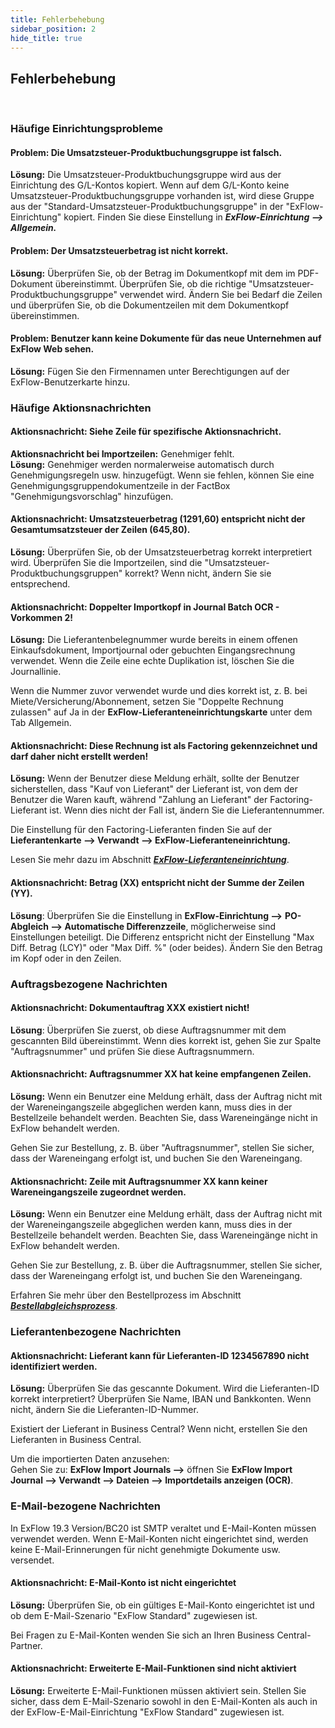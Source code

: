 ```yaml
---
title: Fehlerbehebung
sidebar_position: 2
hide_title: true
---
```

## Fehlerbehebung
<br/>

### Häufige Einrichtungsprobleme

#### **Problem:** Die Umsatzsteuer-Produktbuchungsgruppe ist falsch.
**Lösung:** Die Umsatzsteuer-Produktbuchungsgruppe wird aus der Einrichtung des G/L-Kontos kopiert. Wenn auf dem G/L-Konto keine Umsatzsteuer-Produktbuchungsgruppe vorhanden ist, wird diese Gruppe aus der "Standard-Umsatzsteuer-Produktbuchungsgruppe" in der "ExFlow-Einrichtung" kopiert. Finden Sie diese Einstellung in ***ExFlow-Einrichtung --> Allgemein.***
<br/>

#### **Problem:** Der Umsatzsteuerbetrag ist nicht korrekt.
**Lösung:** Überprüfen Sie, ob der Betrag im Dokumentkopf mit dem im PDF-Dokument übereinstimmt. Überprüfen Sie, ob die richtige "Umsatzsteuer-Produktbuchungsgruppe" verwendet wird. Ändern Sie bei Bedarf die Zeilen und überprüfen Sie, ob die Dokumentzeilen mit dem Dokumentkopf übereinstimmen.
<br/>

#### **Problem:** Benutzer kann keine Dokumente für das neue Unternehmen auf ExFlow Web sehen.
**Lösung:** Fügen Sie den Firmennamen unter Berechtigungen auf der ExFlow-Benutzerkarte hinzu.
<br/>

### Häufige Aktionsnachrichten

#### **Aktionsnachricht:** Siehe Zeile für spezifische Aktionsnachricht.
**Aktionsnachricht bei Importzeilen:** Genehmiger fehlt.<br/>
**Lösung:** Genehmiger werden normalerweise automatisch durch Genehmigungsregeln usw. hinzugefügt. Wenn sie fehlen, können Sie eine Genehmigungsgruppendokumentzeile in der FactBox "Genehmigungsvorschlag" hinzufügen.
<br/>

#### **Aktionsnachricht:** Umsatzsteuerbetrag (1291,60) entspricht nicht der Gesamtumsatzsteuer der Zeilen (645,80).
**Lösung:** Überprüfen Sie, ob der Umsatzsteuerbetrag korrekt interpretiert wird. Überprüfen Sie die Importzeilen, sind die "Umsatzsteuer-Produktbuchungsgruppen" korrekt? Wenn nicht, ändern Sie sie entsprechend.
<br/>

#### **Aktionsnachricht:** Doppelter Importkopf in Journal Batch OCR - Vorkommen 2!
**Lösung:** Die Lieferantenbelegnummer wurde bereits in einem offenen Einkaufsdokument, Importjournal oder gebuchten Eingangsrechnung verwendet. Wenn die Zeile eine echte Duplikation ist, löschen Sie die Journallinie.

Wenn die Nummer zuvor verwendet wurde und dies korrekt ist, z. B. bei Miete/Versicherung/Abonnement, setzen Sie "Doppelte Rechnung zulassen" auf Ja in der **ExFlow-Lieferanteneinrichtungskarte** unter dem Tab Allgemein.
<br/>

#### **Aktionsnachricht:** Diese Rechnung ist als Factoring gekennzeichnet und darf daher nicht erstellt werden!
**Lösung:** Wenn der Benutzer diese Meldung erhält, sollte der Benutzer sicherstellen, dass "Kauf von Lieferant" der Lieferant ist, von dem der Benutzer die Waren kauft, während "Zahlung an Lieferant" der Factoring-Lieferant ist. Wenn dies nicht der Fall ist, ändern Sie die Lieferantennummer.

Die Einstellung für den Factoring-Lieferanten finden Sie auf der **Lieferantenkarte --> Verwandt --> ExFlow-Lieferanteneinrichtung.**

Lesen Sie mehr dazu im Abschnitt [***ExFlow-Lieferanteneinrichtung***](https://docs.exflow.cloud/business-central/docs/user-manual/business-functionality/vendor-setup#vendor-setup).
<br/>


#### **Aktionsnachricht**: Betrag (XX) entspricht nicht der Summe der Zeilen (YY).
**Lösung**: Überprüfen Sie die Einstellung in **ExFlow-Einrichtung -->** **PO-Abgleich --> Automatische Differenzzeile**, möglicherweise sind Einstellungen beteiligt. Die Differenz entspricht nicht der Einstellung "Max Diff. Betrag (LCY)" oder "Max Diff. %" (oder beides). Ändern Sie den Betrag im Kopf oder in den Zeilen.
<br/>

### Auftragsbezogene Nachrichten
####  **Aktionsnachricht**: Dokumentauftrag XXX existiert nicht!
**Lösung**: Überprüfen Sie zuerst, ob diese Auftragsnummer mit dem gescannten Bild übereinstimmt. Wenn dies korrekt ist, gehen Sie zur Spalte "Auftragsnummer" und prüfen Sie diese Auftragsnummern.
<br/>

####  **Aktionsnachricht:** Auftragsnummer XX hat keine empfangenen Zeilen.
**Lösung:** Wenn ein Benutzer eine Meldung erhält, dass der Auftrag nicht mit der Wareneingangszeile abgeglichen werden kann, muss dies in der Bestellzeile behandelt werden. Beachten Sie, dass Wareneingänge nicht in ExFlow behandelt werden.

Gehen Sie zur Bestellung, z. B. über "Auftragsnummer", stellen Sie sicher, dass der Wareneingang erfolgt ist, und buchen Sie den Wareneingang.
<br/>

#### **Aktionsnachricht:** Zeile mit Auftragsnummer XX kann keiner Wareneingangszeile zugeordnet werden.
**Lösung:** Wenn ein Benutzer eine Meldung erhält, dass der Auftrag nicht mit der Wareneingangszeile abgeglichen werden kann, muss dies in der Bestellzeile behandelt werden. Beachten Sie, dass Wareneingänge nicht in ExFlow behandelt werden.

Gehen Sie zur Bestellung, z. B. über die Auftragsnummer, stellen Sie sicher, dass der Wareneingang erfolgt ist, und buchen Sie den Wareneingang.

Erfahren Sie mehr über den Bestellprozess im Abschnitt [***Bestellabgleichsprozess***](https://docs.exflow.cloud/business-central/docs/user-manual/approval-workflow/purchase-order-matching-process#purchase-order-matching-process).
<br/>

### Lieferantenbezogene Nachrichten

#### **Aktionsnachricht:** Lieferant kann für Lieferanten-ID 1234567890 nicht identifiziert werden.
**Lösung:** Überprüfen Sie das gescannte Dokument. Wird die Lieferanten-ID korrekt interpretiert? Überprüfen Sie Name, IBAN und Bankkonten. Wenn nicht, ändern Sie die Lieferanten-ID-Nummer.

Existiert der Lieferant in Business Central? Wenn nicht, erstellen Sie den Lieferanten in Business Central.

Um die importierten Daten anzusehen:<br/>
Gehen Sie zu: **ExFlow Import Journals -->** öffnen Sie **ExFlow Import Journal --> Verwandt --> Dateien --> Importdetails anzeigen (OCR)**.
<br/>

### E-Mail-bezogene Nachrichten

In ExFlow 19.3 Version/BC20 ist SMTP veraltet und E-Mail-Konten müssen verwendet werden. Wenn E-Mail-Konten nicht eingerichtet sind, werden keine E-Mail-Erinnerungen für nicht genehmigte Dokumente usw. versendet.
<br/>

#### **Aktionsnachricht:** E-Mail-Konto ist nicht eingerichtet
**Lösung:** Überprüfen Sie, ob ein gültiges E-Mail-Konto eingerichtet ist und ob dem E-Mail-Szenario "ExFlow Standard" zugewiesen ist.

Bei Fragen zu E-Mail-Konten wenden Sie sich an Ihren Business Central-Partner.
<br/>

#### **Aktionsnachricht:** Erweiterte E-Mail-Funktionen sind nicht aktiviert
**Lösung:** Erweiterte E-Mail-Funktionen müssen aktiviert sein. Stellen Sie sicher, dass dem E-Mail-Szenario sowohl in den E-Mail-Konten als auch in der ExFlow-E-Mail-Einrichtung "ExFlow Standard" zugewiesen ist.
<br/>

